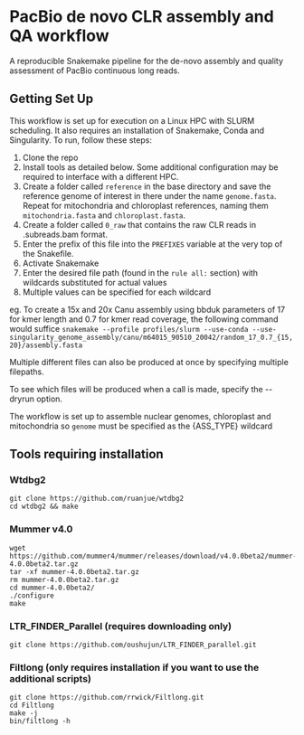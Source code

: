 # PacBio de novo CLR assembly and QA workflow

A reproducible Snakemake pipeline for the de-novo assembly and quality assessment of PacBio continuous long reads.

## Getting Set Up

This workflow is set up for execution on a Linux HPC with SLURM scheduling. It also requires an installation of Snakemake, Conda and Singularity. 
To run, follow these steps:

1. Clone the repo
2. Install tools as detailed below. Some additional configuration may be required to interface with a different HPC.
3. Create a folder called `reference` in the base directory and save the reference genome of interest in there under the name `genome.fasta`. Repeat for mitochondria and chloroplast references, naming them `mitochondria.fasta` and `chloroplast.fasta`. 
4. Create a folder called `0_raw` that contains the raw CLR reads in .subreads.bam format. 
5. Enter the prefix of this file into the `PREFIXES` variable at the very top of the Snakefile.
6. Activate Snakemake
7. Enter the desired file path (found in the `rule all:` section) with wildcards substituted for actual values 
8. Multiple values can be specified for each wildcard

eg. To create a 15x and 20x Canu assembly using bbduk parameters of 17 for kmer length and 0.7 for kmer read coverage, the following command would suffice
`snakemake --profile profiles/slurm --use-conda --use-singularity_genome_assembly/canu/m64015_90510_20042/random_17_0.7_{15,20}/assembly.fasta`

Multiple different files can also be produced at once by specifying multiple filepaths.

To see which files will be produced when a call is made, specify the --dryrun option.

The workflow is set up to assemble nuclear genomes, chloroplast and mitochondria so `genome` must be specified as the {ASS_TYPE} wildcard

## Tools requiring installation

### Wtdbg2
```
git clone https://github.com/ruanjue/wtdbg2
cd wtdbg2 && make 
```
### Mummer v4.0
```
wget https://github.com/mummer4/mummer/releases/download/v4.0.0beta2/mummer-4.0.0beta2.tar.gz
tar -xf mummer-4.0.0beta2.tar.gz
rm mummer-4.0.0beta2.tar.gz
cd mummer-4.0.0beta2/
./configure
make
```
### LTR_FINDER_Parallel (requires downloading only)
```
git clone https://github.com/oushujun/LTR_FINDER_parallel.git
```

### Filtlong (only requires installation if you want to use the additional scripts)
```
git clone https://github.com/rrwick/Filtlong.git
cd Filtlong
make -j
bin/filtlong -h
```

